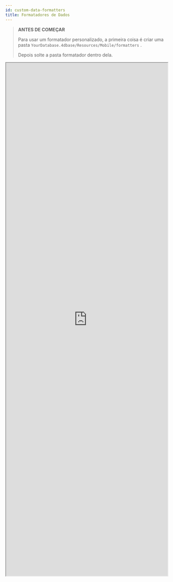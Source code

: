 ```yaml
---
id: custom-data-formatters
title: Formatadores de Dados
---
```


> **ANTES DE COMEÇAR**
> 
> Para usar um formatador personalizado, a primeira coisa é criar uma pasta `YourDatabase.4dbase/Resources/Mobile/formatters` .
> 
> Depois solte a pasta formatador dentro dela.

<div markdown="1">

<iframe src="https://4d-go-mobile.github.io/gallery/#/type/formatter/picker/0" scrolling="no" height="1600" width="100%"></iframe>
</div>